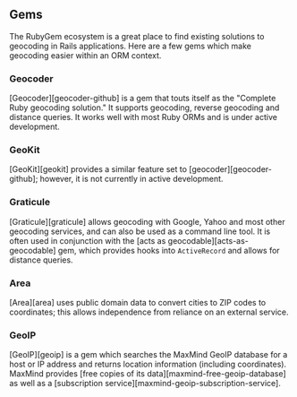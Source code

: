 ## Gems

The RubyGem ecosystem is a great place to find existing solutions to geocoding
in Rails applications. Here are a few gems which make geocoding easier within
an ORM context.

### Geocoder

[Geocoder][geocoder-github] is a gem that touts itself as the "Complete Ruby
geocoding solution." It supports geocoding, reverse geocoding and distance
queries. It works well with most Ruby ORMs and is under active development.

### GeoKit

[GeoKit][geokit] provides a similar feature set to
[geocoder][geocoder-github]; however, it is not currently in active
development.

### Graticule

[Graticule][graticule] allows geocoding with Google, Yahoo and most other
geocoding services, and can also be used as a command line tool. It is often
used in conjunction with the [acts as geocodable][acts-as-geocodable] gem,
which provides hooks into `ActiveRecord` and allows for distance queries.

### Area

[Area][area] uses public domain data to convert cities to ZIP codes to
coordinates; this allows independence from reliance on an external service.

### GeoIP

[GeoIP][geoip] is a gem which searches the MaxMind GeoIP database for a host
or IP address and returns location information (including coordinates).
MaxMind provides [free copies of its data][maxmind-free-geoip-database] as
well as a [subscription service][maxmind-geoip-subscription-service].
